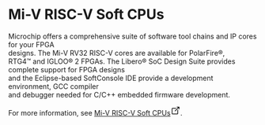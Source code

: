 # Mi-V RISC-V Soft CPUs

Microchip offers a comprehensive suite of software tool chains and IP cores for your FPGA<br /> designs. The Mi-V RV32 RISC-V cores are available for PolarFire®,<br /> RTG4™ and IGLOO® 2 FPGAs. The Libero® SoC Design Suite provides complete support for FPGA designs<br /> and the Eclipse-based SoftConsole IDE provide a development environment, GCC compiler<br /> and debugger needed for C/C++ embedded firmware development.

For more information, see [Mi-V RISC-V Soft CPUs](https://www.microchip.com/en-us/products/fpgas-and-plds/fpga-and-soc-design-tools/mi-v/soft-cpus)![](GUID-9E171888-4CA1-4703-A16C-4ED30F4B1151-low.png).


